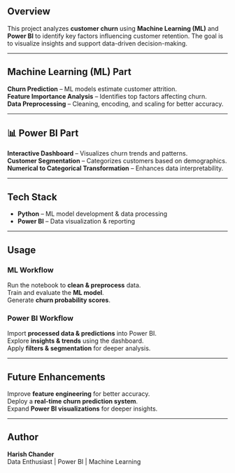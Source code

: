 ##  Overview  
This project analyzes **customer churn** using **Machine Learning (ML)** and **Power BI** to identify key factors influencing customer retention. The goal is to visualize insights and support data-driven decision-making.

---

##  Machine Learning (ML) Part  
  **Churn Prediction** – ML models estimate customer attrition.  
  **Feature Importance Analysis** – Identifies top factors affecting churn.  
  **Data Preprocessing** – Cleaning, encoding, and scaling for better accuracy.  

---

## 📊 Power BI Part  
   **Interactive Dashboard** – Visualizes churn trends and patterns.  
   **Customer Segmentation** – Categorizes customers based on demographics.  
   **Numerical to Categorical Transformation** – Enhances data interpretability.  

---

##  Tech Stack  
-  **Python** – ML model development & data processing  
-  **Power BI** – Data visualization & reporting  

---

##  Usage  
###  ML Workflow  
   Run the notebook to **clean & preprocess** data.  
   Train and evaluate the **ML model**.  
   Generate **churn probability scores**.  

###  Power BI Workflow  
   Import **processed data & predictions** into Power BI.  
   Explore **insights & trends** using the dashboard.  
   Apply **filters & segmentation** for deeper analysis.  

---

##   Future Enhancements  
   Improve **feature engineering** for better accuracy.  
   Deploy a **real-time churn prediction system**.  
   Expand **Power BI visualizations** for deeper insights.  

---

## Author  
**Harish Chander**  
Data Enthusiast | Power BI | Machine Learning  
